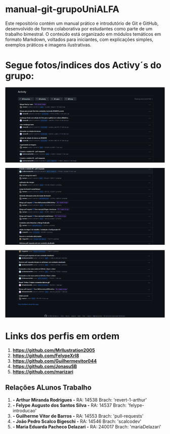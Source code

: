 # manual-git-grupoUniALFA
Este repositório contém um manual prático e introdutório de Git e GitHub, desenvolvido de forma colaborativa por estudantes como parte de um trabalho bimestral. O conteúdo está organizado em módulos temáticos em formato Markdown, voltados para iniciantes, com explicações simples, exemplos práticos e imagens ilustrativas.

# Segue fotos/indices dos Activy´s do grupo:

![Ilustração sobre conflitos no Git ](./img/Part.1%20-%20Activy.png)

![Ilustração sobre conflitos no Git ](./img/Part.2%20-%20Activy.png)

![Ilustração sobre conflitos no Git ](./img/Part.3%20-%20Activy.png)



# Links dos perfis em ordem

1. __https://github.com/MrIlustration2005__
2. __https://github.com/FelypeXrl8__
3. __https://github.com/Guilhermevitor044__ 
4. __https://github.com/JonasuSB__
5. __https://github.com/marizari__

## Relações ALunos Trabalho

1. __- Arthur Miranda Rodrigues -__  RA: 14538  Brach: 'revert-1-arthur'
2. __- Felype Augusto dos Santos Silva -__  RA: 14537  Brach: 'felype-introducao'
3. __- Guilherme Vitor de Barros -__  RA: 14553  Brach: 'pull-requests'
4. __- João Pedro Scalco Bigeschi -__  RA: 14546  Brach: 'scalcodev'
5. __- Maria Eduarda Pacheco Delazari -__  RA: 240017 Brach: 'mariaDelazari'